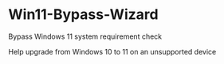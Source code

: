 # Win11-Bypass-Wizard
Bypass Windows 11 system requirement check

Help upgrade from Windows 10 to 11 on an unsupported device
